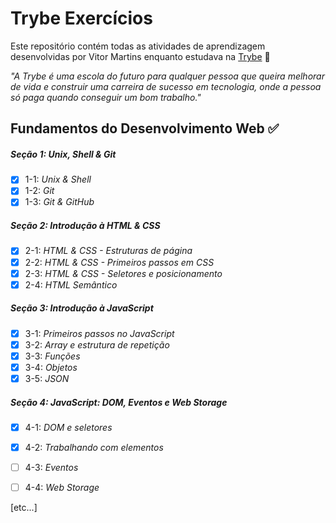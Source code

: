 # Trybe Exercícios

Este repositório contém todas as atividades de aprendizagem desenvolvidas por Vitor Martins  enquanto estudava na [Trybe](https://www.betrybe.com/) 🚀

_"A Trybe é uma escola do futuro para qualquer pessoa que queira melhorar de vida e construir uma carreira de sucesso em tecnologia, onde a pessoa só paga quando conseguir um bom trabalho."_

## Fundamentos do Desenvolvimento Web ✅

##### Seção 1: Unix, Shell & Git

- [x] 1-1: _Unix & Shell_
- [x] 1-2: _Git_
- [x] 1-3: _Git & GitHub_ 

##### Seção 2: Introdução à HTML & CSS

- [x] 2-1: _HTML & CSS - Estruturas de página_
- [x] 2-2: _HTML & CSS - Primeiros passos em CSS_
- [x] 2-3: _HTML & CSS - Seletores e posicionamento_
- [x] 2-4: _HTML Semântico_

##### Seção 3: Introdução à JavaScript

- [x] 3-1: _Primeiros passos no JavaScript_
- [x] 3-2: _Array e estrutura de repetição_
- [x] 3-3: _Funções_
- [x] 3-4: _Objetos_
- [x] 3-5: _JSON_

##### Seção 4: JavaScript: DOM, Eventos e Web Storage

- [x] 4-1: _DOM e seletores_
- [x] 4-2: _Trabalhando com elementos_
- [ ] 4-3: _Eventos_
- [ ] 4-4: _Web Storage_


[etc...]
